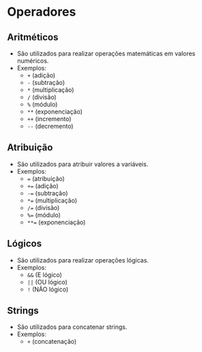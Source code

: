 # Operadores 

## Aritméticos
- São utilizados para realizar operações matemáticas em valores numéricos.
- Exemplos:
  - `+` (adição)
  - `-` (subtração)
  - `*` (multiplicação)
  - `/` (divisão)
  - `%` (módulo)
  - `**` (exponenciação)
  - `++` (incremento)
  - `--` (decremento)

## Atribuição
- São utilizados para atribuir valores a variáveis.
- Exemplos:
  - `=` (atribuição)
  - `+=` (adição)
  - `-=` (subtração)
  - `*=` (multiplicação)
  - `/=` (divisão)
  - `%=` (módulo)
  - `**=` (exponenciação)

## Lógicos
- São utilizados para realizar operações lógicas.
- Exemplos:
  - `&&` (E lógico)
  - `||` (OU lógico)
  - `!` (NÃO lógico)

## Strings
- São utilizados para concatenar strings.
- Exemplos:
  - `+` (concatenação)

